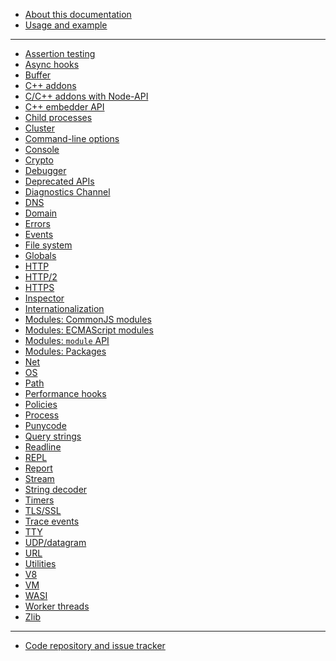 <!--
  NB(chrisdickinson): if you move this file, be sure to update
  tools/doc/html.mjs to point at the new location.
-->

<!--introduced_in=v0.10.0-->

* [About this documentation](documentation.md)
* [Usage and example](synopsis.md)

<hr class="line"/>

* [Assertion testing](assert.md)
* [Async hooks](async_hooks.md)
* [Buffer](buffer.md)
* [C++ addons](addons.md)
* [C/C++ addons with Node-API](n-api.md)
* [C++ embedder API](embedding.md)
* [Child processes](child_process.md)
* [Cluster](cluster.md)
* [Command-line options](cli.md)
* [Console](console.md)
* [Crypto](crypto.md)
* [Debugger](debugger.md)
* [Deprecated APIs](deprecations.md)
* [Diagnostics Channel](diagnostics_channel.md)
* [DNS](dns.md)
* [Domain](domain.md)
* [Errors](errors.md)
* [Events](events.md)
* [File system](fs.md)
* [Globals](globals.md)
* [HTTP](http.md)
* [HTTP/2](http2.md)
* [HTTPS](https.md)
* [Inspector](inspector.md)
* [Internationalization](intl.md)
* [Modules: CommonJS modules](modules.md)
* [Modules: ECMAScript modules](esm.md)
* [Modules: `module` API](module.md)
* [Modules: Packages](packages.md)
* [Net](net.md)
* [OS](os.md)
* [Path](path.md)
* [Performance hooks](perf_hooks.md)
* [Policies](policy.md)
* [Process](process.md)
* [Punycode](punycode.md)
* [Query strings](querystring.md)
* [Readline](readline.md)
* [REPL](repl.md)
* [Report](report.md)
* [Stream](stream.md)
* [String decoder](string_decoder.md)
* [Timers](timers.md)
* [TLS/SSL](tls.md)
* [Trace events](tracing.md)
* [TTY](tty.md)
* [UDP/datagram](dgram.md)
* [URL](url.md)
* [Utilities](util.md)
* [V8](v8.md)
* [VM](vm.md)
* [WASI](wasi.md)
* [Worker threads](worker_threads.md)
* [Zlib](zlib.md)

<hr class="line"/>

* [Code repository and issue tracker](https://github.com/nodejs/node)
